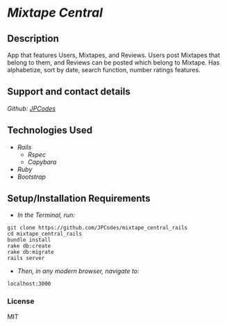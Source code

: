 # _Mixtape Central_

## Description
App that features Users, Mixtapes, and Reviews. Users post Mixtapes that belong to them, and Reviews can be posted which belong to Mixtape. Has alphabetize, sort by date, search function, number ratings features.

## Support and contact details

_Github: [JPCodes](https://github.com/JPCodes)_

## Technologies Used

* _Rails_
  * _Rspec_
  * _Capybara_
* _Ruby_
* _Bootstrap_

## Setup/Installation Requirements

* _In the Terminal, run:_
```
git clone https://github.com/JPCodes/mixtape_central_rails
cd mixtape_central_rails
bundle install
rake db:create
rake db:migrate
rails server
```
* _Then, in any modern browser, navigate to:_
```
localhost:3000
```

### License

MIT
